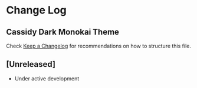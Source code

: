 # Change Log
## Cassidy Dark Monokai Theme

Check [Keep a Changelog](http://keepachangelog.com/) for recommendations on how to structure this file.

## [Unreleased]

- Under active development
